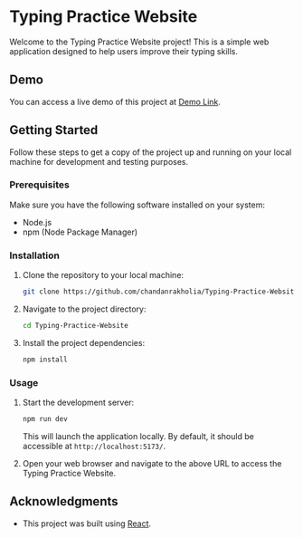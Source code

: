 
# Typing Practice Website

Welcome to the Typing Practice Website project! This is a simple web application designed to help users improve their typing skills.

## Demo

You can access a live demo of this project at [Demo Link](https://chandanrakholia.github.io/Typing-Practice-Website/).


## Getting Started

Follow these steps to get a copy of the project up and running on your local machine for development and testing purposes.

### Prerequisites

Make sure you have the following software installed on your system:

- Node.js
- npm (Node Package Manager)

### Installation

1. Clone the repository to your local machine:

   ```bash
   git clone https://github.com/chandanrakholia/Typing-Practice-Website.git
   ```

2. Navigate to the project directory:

   ```bash
   cd Typing-Practice-Website
   ```

3. Install the project dependencies:

   ```bash
   npm install
   ```

### Usage

1. Start the development server:

   ```bash
   npm run dev
   ```

   This will launch the application locally. By default, it should be accessible at `http://localhost:5173/`.

2. Open your web browser and navigate to the above URL to access the Typing Practice Website.


## Acknowledgments

- This project was built using [React](https://reactjs.org/).
